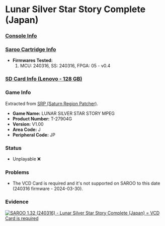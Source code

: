 # Lunar Silver Star Story Complete (Japan)

### [Console Info](../../../../../Info/Consoles/VA13/README.md)

### [Saroo Cartridge Info](../../../../../Info/Cartridges/RetroGameParadiseStore/1.32F/README.md)

- <b>Firmwares Tested:</b>
  1. MCU: 240316, SS: 240316, FPGA: 05 - v0.4

### [SD Card Info (Lenovo - 128 GB)](../../../../../Info/SdCards/Lenovo/128GB/fat32/README.md)

### Game Info

Extracted from [SRP (Saturn Region Patcher)](https://segaxtreme.net/resources/saturn-region-patcher.81/download).

- <b>Game Name:</b> LUNAR SILVER STAR STORY MPEG
- <b>Product Number:</b> T-27904G
- <b>Version:</b> V1.00
- <b>Area Code:</b> J
- <b>Peripheral Code:</b> JP

### Status

- Unplayable :x:

### Problems

- The VCD Card is required and it's not supported on SAROO to this date (240316 firmware - 2024-03-30).

### Evidence

[![SAROO 1.32 (240316) - Lunar Silver Star Story Complete (Japan) = VCD Card is required](https://img.youtube.com/vi/VJblSU1l9Ao/0.jpg)](https://www.youtube.com/watch?v=VJblSU1l9Ao)
